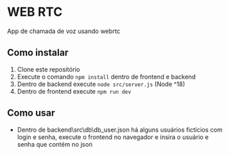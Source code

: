 # WEB RTC

App de chamada de voz usando webrtc

## Como instalar

1. Clone este repositório
2. Execute o comando `npm install` dentro de frontend e backend 
3. Dentro de backend execute `node src/server.js` (Node ^18)
4. Dentro de frontend execute `npm run dev` 

## Como usar

- Dentro de backend\src\db\db_user.json há alguns usuários fictícios com login e senha, execute o frontend no navegador e insira o usuário e senha que contém no json